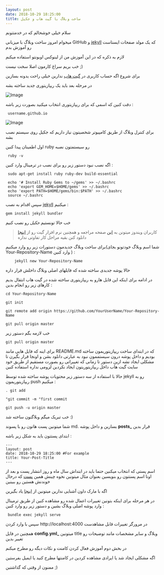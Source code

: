 ```yaml
---
layout: post
date: 2018-10-29 18:25:00
title: ساخت وبلاگ با گیت هاب و جکیل
---
```

سلام خیلی خوشحالم که در خدمتتونم 

میخوام امروز ساخت وبلاگ با میزبانی GitHub و [jekyll](https://jekyllrb.com) که یک مولد صفحات ایستاست رو آموزش بدم

لازم به ذکره که در این آموزش من از لینوکس اوبونتو استفاده میکنم

خب بریم سراغ کارمون اصلا سخت نیست ;)

 برای شروع اگه حساب کاربری در [گیت هاب](https://github.com/join) ندارین خیلی راحت یدونه بسازین

 در مرحله بعد باید یک ریپازیتوری جدید ساخته بشه

![Image](http://xup.ir/images/19672104475964310783.jpg) 

دقت کنین که اسمی که برای ریپازیتوری انتخاب میکنید بصورت زیر باشه :

	 username.github.io


![Image](http://xup.ir/images/08656051274779669956.jpg) 

 برای کنترل وبلاگ از طریق کامپیوتر شخصیتون نیاز داریم که جکیل روی سیستم نصب بشه

اول اطمینان پیدا کنین ruby رو سیستمتون نصبه

	 ruby -v

 اگه نصب نبود دستور زیر رو برای نصب در ترمینال وارد کنین :

	 sudo apt-get install ruby ruby-dev build-essential

	 echo '# Install Ruby Gems to ~/gems' >> ~/.bashrc
	 echo 'export GEM_HOME=$HOME/gems' >> ~/.bashrc 
	 echo 'export PATH=$HOME/gems/bin:$PATH' >> ~/.bashrc 
	 source ~/.bashrc

سپس اقدام به نصب [jekyll]( https://jekyllrb.com/docs/installation/ ) میکنیم :

	gem install jekyll bundler

خب حالا تونستیم *جکیل* رو نصب کنیم 


> کاربران ویندوز میتونن به [این](https://jekyllrb.com/docs/installation/windows/) صفحه مراجعه و همچنین نرم افزار گیت رو از [اینجا](https://git-scm.com/downloads) دانلود کنن بقیه مراحل کار تفاوتی نداره


 برای ساخت وبلاگ جدیدمون دستورات زیر رو وارد میکنیم(شما اسم وبلاگ خودتونو بجای Your-Repository-Name وارد کنین ) :

		jekyll new Your-Repository-Name

حالا پوشه جدیدی ساخته شده که فایلهای اصلی وبلاگ داخلش قرار داره

 در ادامه برای اینکه این فایل هارو به ریپازیتوری ساخته شده در گیت هاب انتقال بدیم کارهای زیر رو انجام بدین :

	cd Your-Repository-Name

	git init

	git remote add origin https://github.com/YourUserName/Your-Repository-Name

	git pull origin master


خب لازمه بگم دستور زیر 

	git pull origin master
	
		
برای اینه که فایل هایی مانند README.md که در ابتدای ساخت ریپازیتوریمون ساخته بودیم و داخل پوشه درون سیستممون نبود به عبارتی دانلود بشن و اونجا قرار بگیرن تا مشکلی ایجاد نشه
ازین دستور تا زمانی که تغییراتی رو بصورت مستقیم از طریق خود سایت گیت هاب  داخل ریپازیتوریتون ایجاد نکردین لزومی نداره استفاده کنین

حالا با استفاده از سه دستور زیر محتویات پوشه ساخته شده توسط jekyll رو به ریپازیتوریمون push میکنیم :

	. git add

	"git commit -m "first commit

	git push -u origin master

خب تبریک میگم وبلاگتون ساخته شد :)

شما میتونین پست هاتون رو با پسوند md. بسازین و داخل پوشه **posts_** قرار بدین

ابتدای پستتون باید به شکل زیر باشه :

	---
	layout: post
	date: 2018-10-29 18:25:00 #For example
	title: Your-Post-Title
	---

اسم پستی که انتخاب میکنین حتما باید در ابتداش سال ماه و روز انتشار پست و بعد از اونا اسم پستتون رو بنویسین
بعنوان مثال میتونین نحوه چینش همین [پست](https://github.com/BiEffect/bieffect.github.io/blob/master/_posts/2018-10-29-build-blog-jekyll-github-pages.md) که درحال خوندنش هستین رو ببینین

اگه با مارک داون آشنایی ندارین میتونین از [اینجا]( https://virgool.io/@kiavash/markmoredown-iv2wl1gxicmu ) یاد بگیرین

در هر مرحله برای اینکه بتونین تغییرات اعمال شده رو مشاهده کنین از طریق ترمینال وارد پوشه اصلی وبلاگ بشین و دستور زیر رو وارد کنین :

	 bundle exec jekyll serve
	 
سپس با وارد کردن http://localhost:4000 در مرورگر تغییرات قابل مشاهدست

همچنین در فایل **config.yml_** میتونین title وبلاگ و سایر مشخصات مانند توضیحات رو تغییر بدین

در بخش دوم آموزش فعال کردن کامنت و نکات دیگه رو مطرح میکنم 

اگه مشکلی ایجاد شد یا ایرادی مشاهده کردین در کامنتها مطرح کنید یا ایمیل بفرستین

ممنون از وقتی که گذاشتین ;)
